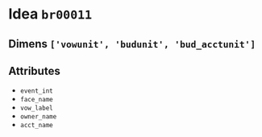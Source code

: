 # Idea `br00011`

## Dimens `['vowunit', 'budunit', 'bud_acctunit']`

## Attributes
- `event_int`
- `face_name`
- `vow_label`
- `owner_name`
- `acct_name`
